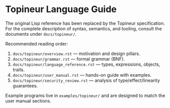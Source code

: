 # Topineur Language Guide

The original Lisp reference has been replaced by the Topineur specification. For the complete description of syntax, semantics, and tooling, consult the documents under `docs/topineur/`.

Recommended reading order:

1. `docs/topineur/overview.rst` — motivation and design pillars.
2. `docs/topineur/grammar.rst` — formal grammar (BNF).
3. `docs/topineur/language_reference.rst` — types, expressions, objects, traits.
4. `docs/topineur/user_manual.rst` — hands-on guide with examples.
5. `docs/topineur/security_review.rst` — analysis of type/effect/linearity guarantees.

Example programs live in `examples/topineur/` and are designed to match the user manual sections.
